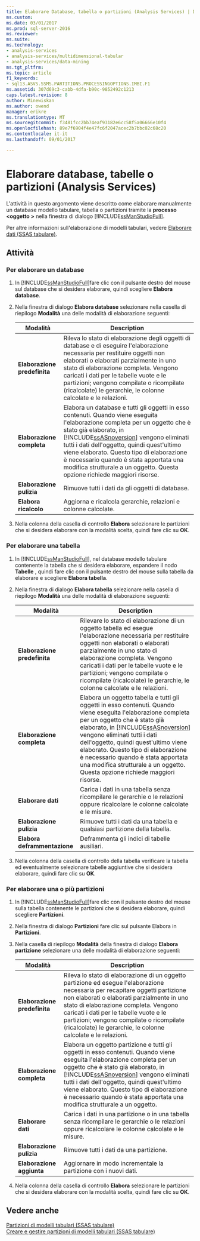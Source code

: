 ```yaml
---
title: Elaborare Database, tabella o partizioni (Analysis Services) | Documenti Microsoft
ms.custom: 
ms.date: 03/01/2017
ms.prod: sql-server-2016
ms.reviewer: 
ms.suite: 
ms.technology:
- analysis-services
- analysis-services/multidimensional-tabular
- analysis-services/data-mining
ms.tgt_pltfrm: 
ms.topic: article
f1_keywords:
- sql13.ASVS.SSMS.PARTITIONS.PROCESSINGOPTIONS.IMBI.F1
ms.assetid: 307d69c3-cabb-4dfa-b90c-9852492c1213
caps.latest.revision: 8
author: Minewiskan
ms.author: owend
manager: erikre
ms.translationtype: MT
ms.sourcegitcommit: f3481fcc2bb74eaf93182e6cc58f5a06666e10f4
ms.openlocfilehash: 89e7f6904f4e47fc6f2047acec2b7bbc02c68c20
ms.contentlocale: it-it
ms.lasthandoff: 09/01/2017

---
```

# <a name="process-database-table-or-partition-analysis-services"></a>Elaborare database, tabelle o partizioni (Analysis Services)
  L'attività in questo argomento viene descritto come elaborare manualmente un database modello tabulare, tabella o partizioni tramite la **processo \<oggetto >** nella finestra di dialogo [!INCLUDE[ssManStudioFull](../../includes/ssmanstudiofull-md.md)].  
  
 Per altre informazioni sull'elaborazione di modelli tabulari, vedere [Elaborare dati &#40;SSAS tabulare&#41;](../../analysis-services/tabular-models/process-data-ssas-tabular.md).  
  
##  <a name="bkmk_process_tasks"></a> Attività  
  
###  <a name="bkmk_process_db"></a> Per elaborare un database  
  
1.  In [!INCLUDE[ssManStudioFull](../../includes/ssmanstudiofull-md.md)]fare clic con il pulsante destro del mouse sul database che si desidera elaborare, quindi scegliere **Elabora database**.  
  
2.  Nella finestra di dialogo **Elabora database** selezionare nella casella di riepilogo **Modalità** una delle modalità di elaborazione seguenti:  
  
    |Modalità|Description|  
    |----------|-----------------|  
    |**Elaborazione predefinita**|Rileva lo stato di elaborazione degli oggetti di database e di eseguire l'elaborazione necessaria per restituire oggetti non elaborati o elaborati parzialmente in uno stato di elaborazione completa. Vengono caricati i dati per le tabelle vuote e le partizioni; vengono compilate o ricompilate (ricalcolate) le gerarchie, le colonne calcolate e le relazioni.|  
    |**Elaborazione completa**|Elabora un database e tutti gli oggetti in esso contenuti. Quando viene eseguita l'elaborazione completa per un oggetto che è stato già elaborato, in [!INCLUDE[ssASnoversion](../../includes/ssasnoversion-md.md)] vengono eliminati tutti i dati dell'oggetto, quindi quest'ultimo viene elaborato. Questo tipo di elaborazione è necessario quando è stata apportata una modifica strutturale a un oggetto. Questa opzione richiede maggiori risorse.|  
    |**Elaborazione pulizia**|Rimuove tutti i dati da gli oggetti di database.|  
    |**Elabora ricalcolo**|Aggiorna e ricalcola gerarchie, relazioni e colonne calcolate.|  
  
3.  Nella colonna della casella di controllo **Elabora** selezionare le partizioni che si desidera elaborare con la modalità scelta, quindi fare clic su **OK**.  
  
###  <a name="bkmk_process_table"></a> Per elaborare una tabella  
  
1.  In [!INCLUDE[ssManStudioFull](../../includes/ssmanstudiofull-md.md)], nel database modello tabulare contenente la tabella che si desidera elaborare, espandere il nodo **Tabelle** , quindi fare clic con il pulsante destro del mouse sulla tabella da elaborare e scegliere **Elabora tabella**.  
  
2.  Nella finestra di dialogo **Elabora tabella** selezionare nella casella di riepilogo **Modalità** una delle modalità di elaborazione seguenti:  
  
    |Modalità|Description|  
    |----------|-----------------|  
    |**Elaborazione predefinita**|Rilevare lo stato di elaborazione di un oggetto tabella ed esegue l'elaborazione necessaria per restituire oggetti non elaborati o elaborati parzialmente in uno stato di elaborazione completa. Vengono caricati i dati per le tabelle vuote e le partizioni; vengono compilate o ricompilate (ricalcolate) le gerarchie, le colonne calcolate e le relazioni.|  
    |**Elaborazione completa**|Elabora un oggetto tabella e tutti gli oggetti in esso contenuti. Quando viene eseguita l'elaborazione completa per un oggetto che è stato già elaborato, in [!INCLUDE[ssASnoversion](../../includes/ssasnoversion-md.md)] vengono eliminati tutti i dati dell'oggetto, quindi quest'ultimo viene elaborato. Questo tipo di elaborazione è necessario quando è stata apportata una modifica strutturale a un oggetto. Questa opzione richiede maggiori risorse.|  
    |**Elaborare dati**|Carica i dati in una tabella senza ricompilare le gerarchie o le relazioni oppure ricalcolare le colonne calcolate e le misure.|  
    |**Elaborazione pulizia**|Rimuove tutti i dati da una tabella e qualsiasi partizione della tabella.|  
    |**Elabora deframmentazione**|Deframmenta gli indici di tabelle ausiliari.|  
  
3.  Nella colonna della casella di controllo della tabella verificare la tabella ed eventualmente selezionare tabelle aggiuntive che si desidera elaborare, quindi fare clic su **OK**.  
  
###  <a name="bkmk_process_partition"></a> Per elaborare una o più partizioni  
  
1.  In [!INCLUDE[ssManStudioFull](../../includes/ssmanstudiofull-md.md)]fare clic con il pulsante destro del mouse sulla tabella contenente le partizioni che si desidera elaborare, quindi scegliere **Partizioni**.  
  
2.  Nella finestra di dialogo **Partizioni** fare clic sul pulsante Elabora in **Partizioni**.  
  
3.  Nella casella di riepilogo **Modalità** della finestra di dialogo **Elabora partizione** selezionare una delle modalità di elaborazione seguenti:  
  
    |Modalità|Description|  
    |----------|-----------------|  
    |**Elaborazione predefinita**|Rileva lo stato di elaborazione di un oggetto partizione ed esegue l'elaborazione necessaria per recapitare oggetti partizione non elaborati o elaborati parzialmente in uno stato di elaborazione completa. Vengono caricati i dati per le tabelle vuote e le partizioni; vengono compilate o ricompilate (ricalcolate) le gerarchie, le colonne calcolate e le relazioni.|  
    |**Elaborazione completa**|Elabora un oggetto partizione e tutti gli oggetti in esso contenuti. Quando viene eseguita l'elaborazione completa per un oggetto che è stato già elaborato, in [!INCLUDE[ssASnoversion](../../includes/ssasnoversion-md.md)] vengono eliminati tutti i dati dell'oggetto, quindi quest'ultimo viene elaborato. Questo tipo di elaborazione è necessario quando è stata apportata una modifica strutturale a un oggetto.|  
    |**Elaborare dati**|Carica i dati in una partizione o in una tabella senza ricompilare le gerarchie o le relazioni oppure ricalcolare le colonne calcolate e le misure.|  
    |**Elaborazione pulizia**|Rimuove tutti i dati da una partizione.|  
    |**Elaborazione aggiunta**|Aggiornare in modo incrementale la partizione con i nuovi dati.|  
  
4.  Nella colonna della casella di controllo **Elabora** selezionare le partizioni che si desidera elaborare con la modalità scelta, quindi fare clic su **OK**.  
  
## <a name="see-also"></a>Vedere anche  
 [Partizioni di modelli tabulari &#40;SSAS tabulare&#41;](../../analysis-services/tabular-models/tabular-model-partitions-ssas-tabular.md)   
 [Creare e gestire partizioni di modelli tabulari &#40;SSAS tabulare&#41;](../../analysis-services/tabular-models/create-and-manage-tabular-model-partitions-ssas-tabular.md)  
  
  
